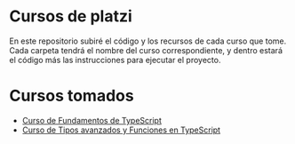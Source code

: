 # Cursos de platzi

En este repositorio subiré el código y los recursos de cada curso que tome. Cada carpeta tendrá el nombre del curso correspondiente, y dentro estará el código más las instrucciones para ejecutar el proyecto.

# Cursos tomados

- [Curso de Fundamentos de TypeScript](/fundamentos-de-typescript/)
- [Curso de Tipos avanzados y Funciones en TypeScript](/typescript-tipos-avanzados/)
